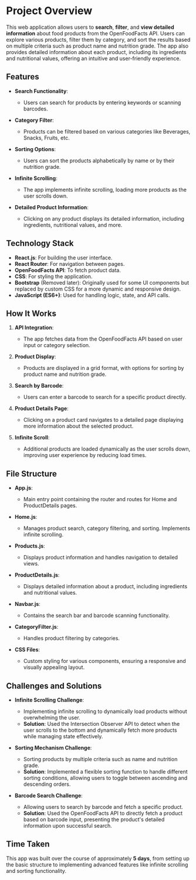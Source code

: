 # Project Overview

This web application allows users to **search**, **filter**, and **view detailed information** about food products from the OpenFoodFacts API. Users can explore various products, filter them by category, and sort the results based on multiple criteria such as product name and nutrition grade. The app also provides detailed information about each product, including its ingredients and nutritional values, offering an intuitive and user-friendly experience.

## Features

- **Search Functionality**: 
  - Users can search for products by entering keywords or scanning barcodes.

- **Category Filter**: 
  - Products can be filtered based on various categories like Beverages, Snacks, Fruits, etc.

- **Sorting Options**: 
  - Users can sort the products alphabetically by name or by their nutrition grade.

- **Infinite Scrolling**: 
  - The app implements infinite scrolling, loading more products as the user scrolls down.

- **Detailed Product Information**: 
  - Clicking on any product displays its detailed information, including ingredients, nutritional values, and more.

## Technology Stack

- **React.js**: For building the user interface.
- **React Router**: For navigation between pages.
- **OpenFoodFacts API**: To fetch product data.
- **CSS**: For styling the application.
- **Bootstrap** (Removed later): Originally used for some UI components but replaced by custom CSS for a more dynamic and responsive design.
- **JavaScript (ES6+)**: Used for handling logic, state, and API calls.

## How It Works

1. **API Integration**: 
   - The app fetches data from the OpenFoodFacts API based on user input or category selection.

2. **Product Display**: 
   - Products are displayed in a grid format, with options for sorting by product name and nutrition grade.

3. **Search by Barcode**: 
   - Users can enter a barcode to search for a specific product directly.

4. **Product Details Page**: 
   - Clicking on a product card navigates to a detailed page displaying more information about the selected product.

5. **Infinite Scroll**: 
   - Additional products are loaded dynamically as the user scrolls down, improving user experience by reducing load times.

## File Structure

- **App.js**: 
  - Main entry point containing the router and routes for Home and ProductDetails pages.

- **Home.js**: 
  - Manages product search, category filtering, and sorting. Implements infinite scrolling.

- **Products.js**: 
  - Displays product information and handles navigation to detailed views.

- **ProductDetails.js**: 
  - Displays detailed information about a product, including ingredients and nutritional values.

- **Navbar.js**: 
  - Contains the search bar and barcode scanning functionality.

- **CategoryFilter.js**: 
  - Handles product filtering by categories.

- **CSS Files**: 
  - Custom styling for various components, ensuring a responsive and visually appealing layout.

## Challenges and Solutions

- **Infinite Scrolling Challenge**: 
  - Implementing infinite scrolling to dynamically load products without overwhelming the user. 
  - **Solution**: Used the Intersection Observer API to detect when the user scrolls to the bottom and dynamically fetch more products while managing state effectively.

- **Sorting Mechanism Challenge**: 
  - Sorting products by multiple criteria such as name and nutrition grade. 
  - **Solution**: Implemented a flexible sorting function to handle different sorting conditions, allowing users to toggle between ascending and descending orders.

- **Barcode Search Challenge**: 
  - Allowing users to search by barcode and fetch a specific product. 
  - **Solution**: Used the OpenFoodFacts API to directly fetch a product based on barcode input, presenting the product's detailed information upon successful search.

## Time Taken

This app was built over the course of approximately **5 days**, from setting up the basic structure to implementing advanced features like infinite scrolling and sorting functionality.
